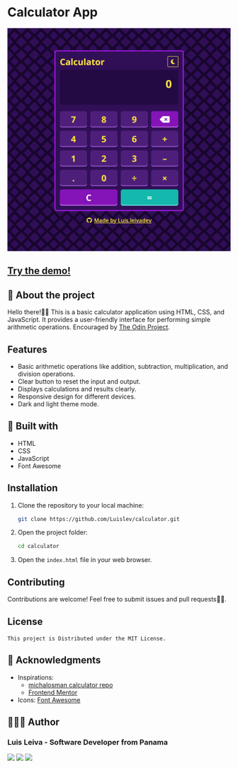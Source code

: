 # Calculator App

![Project Preview](img/calculator-preview-luis.leivadev.png)

## [Try the demo!](https://leivadev.github.io/calculator/)

## 📃 About the project

Hello there!👋🏼 This is a basic calculator application using HTML, CSS, and JavaScript. It provides a user-friendly interface for performing simple arithmetic operations. Encouraged by [The Odin Project](https://www.theodinproject.com/lessons/foundations-calculator).

## Features

- Basic arithmetic operations like addition, subtraction, multiplication, and division operations.
- Clear button to reset the input and output.
- Displays calculations and results clearly.
- Responsive design for different devices.
- Dark and light theme mode.

## 🔧 Built with

- HTML
- CSS
- JavaScript
- Font Awesome

## Installation

1. Clone the repository to your local machine:

    ``` bash
    git clone https://github.com/Luislev/calculator.git
    ```

2. Open the project folder:

    ``` bash
    cd calculator
    ```

3. Open the `index.html` file in your web browser.

## Contributing

Contributions are welcome! Feel free to submit issues and pull requests🙌🏼.

## License

    This project is Distributed under the MIT License.

## 💯 Acknowledgments

- Inspirations:
  - [michalosman calculator repo](https://github.com/michalosman/calculator)
  - [Frontend Mentor](https://www.frontendmentor.io/challenges/calculator-app-9lteq5N29)
- Icons: [Font Awesome](https://fontawesome.com/)

## 👨🏼‍💻 Author

### Luis Leiva - Software Developer from Panama

<a href="https://www.github.com/leivadev" target="_blank" rel="noreferrer"><img src="https://img.shields.io/badge/Github-181717?style=for-the-badge&logo=github&logoColor=white&labelColor=101010"/></a>
<a href="https://www.linkedin.com/in/leivadev" target="_blank" rel="noreferrer"> <img src="https://img.shields.io/badge/Linkedin-0A66C2?style=for-the-badge&logo=linkedin&logoColor=white&labelColor=101010"/></a>
<a href="https://www.x.com/leivadev" target="_blank" rel="noreferrer"> <img src="https://img.shields.io/badge/Twitter-000000?style=for-the-badge&logo=X&logoColor=white&labelColor=101010"/></a>
